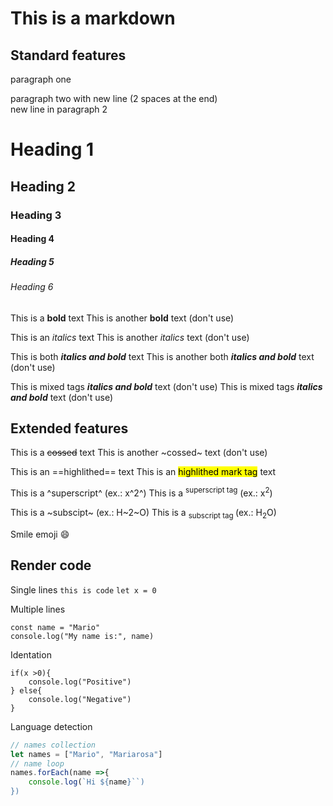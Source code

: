 # This is a markdown

## Standard features

paragraph one

paragraph two with new line (2 spaces at the end)  
new line in paragraph 2

# Heading 1
## Heading 2
### Heading 3
#### Heading 4
##### Heading 5
###### Heading 6

This is a **bold** text
This is another __bold__ text (don't use)

This is an *italics* text
This is another _italics_ text (don't use)

This is both ***italics and bold*** text
This is another both ___italics and bold___ text (don't use)

This is mixed tags _**italics and bold**_ text (don't use)
This is mixed tags *__italics and bold__* text (don't use)

## Extended features
This is a ~~cossed~~ text
This is another ~cossed~ text (don't use)

This is an ==highlithed== text
This is an <mark>highlithed mark tag</mark> text

This is a ^superscript^ (ex.: x^2^)
This is a <sup>superscript tag</sup> (ex.: x<sup>2</sup>)

This is a ~subscipt~ (ex.: H~2~O)
This is a <sub>subscript tag </sub> (ex.: H<sub>2</sub>O)

Smile emoji :smile:

## Render code

Single lines 
`this is code`
`let x = 0`

Multiple lines
```
const name = "Mario"
console.log("My name is:", name)
```

Identation
```
if(x >0){
    console.log("Positive")
} else{
    console.log("Negative")
}
```

Language detection
```js
// names collection
let names = ["Mario", "Mariarosa"]
// name loop
names.forEach(name =>{
    console.log(`Hi ${name}``)
})
```

